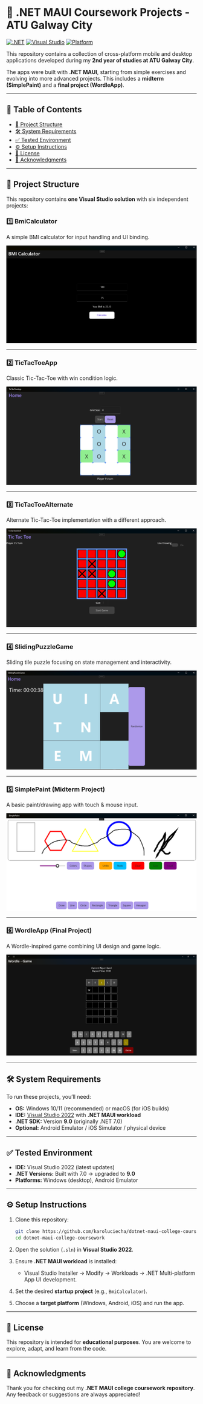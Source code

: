 # 📱 .NET MAUI Coursework Projects - ATU Galway City

[![.NET](https://img.shields.io/badge/.NET-9.0-purple?logo=dotnet)](https://dotnet.microsoft.com/)
[![Visual Studio](https://img.shields.io/badge/IDE-Visual%20Studio%202022-blue?logo=visualstudio)](https://visualstudio.microsoft.com/)
[![Platform](https://img.shields.io/badge/Platform-.NET%20MAUI-512BD4?logo=visualstudio)](https://learn.microsoft.com/dotnet/maui/)

This repository contains a collection of cross-platform mobile and desktop applications developed during my **2nd year of studies at ATU Galway City**.

The apps were built with **.NET MAUI**, starting from simple exercises and evolving into more advanced projects.
This includes a **midterm (SimplePaint)** and a **final project (WordleApp)**.

---

## 📑 Table of Contents

* [📂 Project Structure](#-project-structure)
* [🛠 System Requirements](#-system-requirements)
* [✅ Tested Environment](#-tested-environment)
* [⚙️ Setup Instructions](#️-setup-instructions)
* [📜 License](#-license)
* [🙏 Acknowledgments](#-acknowledgments)

---

## 📂 Project Structure

This repository contains **one Visual Studio solution** with six independent projects:

### 1️⃣ BmiCalculator

A simple BMI calculator for input handling and UI binding.

![BmiCalculator Screenshot](images/dotnet-maui-bmi.png)

---

### 2️⃣ TicTacToeApp

Classic Tic-Tac-Toe with win condition logic.

![TicTacToeApp Screenshot](images/dotnet-maui-tictactoe.png)

---

### 3️⃣ TicTacToeAlternate

Alternate Tic-Tac-Toe implementation with a different approach.

![TicTacToeAlternate Screenshot](images/dotnet-maui-tictactoealt.png)

---

### 4️⃣ SlidingPuzzleGame

Sliding tile puzzle focusing on state management and interactivity.

![SlidingPuzzleGame Screenshot](images/dotnet-maui-slidingpuzzle.png)

---

### 5️⃣ SimplePaint (Midterm Project)

A basic paint/drawing app with touch & mouse input.

![SimplePaint Screenshot](images/dotnet-maui-simplepaint.png)

---

### 6️⃣ WordleApp (Final Project)

A Wordle-inspired game combining UI design and game logic.

![WordleApp Screenshot](images/dotnet-maui-wordle.png)

---

## 🛠 System Requirements

To run these projects, you’ll need:

* **OS:** Windows 10/11 (recommended) or macOS (for iOS builds)
* **IDE:** [Visual Studio 2022](https://visualstudio.microsoft.com/) with **.NET MAUI workload**
* **.NET SDK:** Version **9.0** (originally .NET 7.0)
* **Optional:** Android Emulator / iOS Simulator / physical device

---

## ✅ Tested Environment

* **IDE:** Visual Studio 2022 (latest updates)
* **.NET Versions:** Built with 7.0 -> upgraded to **9.0**
* **Platforms:** Windows (desktop), Android Emulator

---

## ⚙️ Setup Instructions

1. Clone this repository:

   ```bash
   git clone https://github.com/karoluciecha/dotnet-maui-college-coursework.git
   cd dotnet-maui-college-coursework
   ```
2. Open the solution (`.sln`) in **Visual Studio 2022**.
3. Ensure **.NET MAUI workload** is installed:

   * Visual Studio Installer -> Modify -> Workloads -> .NET Multi-platform App UI development.
4. Set the desired **startup project** (e.g., `BmiCalculator`).
5. Choose a **target platform** (Windows, Android, iOS) and run the app.

---

## 📜 License

This repository is intended for **educational purposes**.
You are welcome to explore, adapt, and learn from the code.

---

## 🙏 Acknowledgments

Thank you for checking out my **.NET MAUI college coursework repository**.
Any feedback or suggestions are always appreciated!
